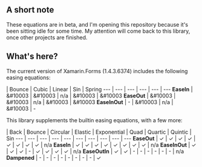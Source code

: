 ## A short note

These equations are in beta, and I'm opening this repository because it's been sitting idle for some time. My attention will come back to this library, once other projects are finished.

## What's here?

The current version of Xamarin.Forms (1.4.3.6374) includes the following easing equations:

 | Bounce | Cubic | Linear | Sin | Spring
--- | --- | --- | --- | --- | ---
**EaseIn** | &#10003 | &#10003 | n/a | &#10003 | &#10003 
**EaseOut** | &#10003 | &#10003 | n/a | &#10003 | &#10003 
**EaseInOut** | - | &#10003 | n/a | &#10003 | - 


This library supplements the builtin easing equations, with a few more:

 | Back | Bounce | Circular | Elastic | Exponential | Quad | Quartic | Quintic | Sin
--- | --- | --- | --- | --- | --- | --- | --- | --- | ---
**EaseOut** | &#10003; | &#10003; | &#10003; | &#10003; | &#10003; | &#10003; | &#10003; | &#10003; | n/a
**EaseIn** | &#10003; | &#10003; | &#10003; | &#10003; | &#10003; | &#10003; | &#10003; | &#10003; | n/a
**EaseInOut** | &#10003; | &#10003; | &#10003; | - | &#10003; | &#10003; | &#10003; | &#10003; | n/a
**EaseOutIn** | &#10003; | &#10003; | - | - | - | - | - | - | n/a
**Dampened** | - | - | - | - | - | - | - | - | &#10003;


